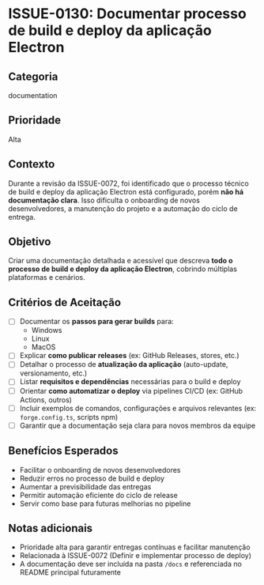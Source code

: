 # ISSUE-0130: Documentar processo de build e deploy da aplicação Electron

## Categoria
documentation

## Prioridade
Alta

## Contexto
Durante a revisão da ISSUE-0072, foi identificado que o processo técnico de build e deploy da aplicação Electron está configurado, porém **não há documentação clara**. Isso dificulta o onboarding de novos desenvolvedores, a manutenção do projeto e a automação do ciclo de entrega.

## Objetivo
Criar uma documentação detalhada e acessível que descreva **todo o processo de build e deploy da aplicação Electron**, cobrindo múltiplas plataformas e cenários.

## Critérios de Aceitação

- [ ] Documentar os **passos para gerar builds** para:
  - Windows
  - Linux
  - MacOS
- [ ] Explicar **como publicar releases** (ex: GitHub Releases, stores, etc.)
- [ ] Detalhar o processo de **atualização da aplicação** (auto-update, versionamento, etc.)
- [ ] Listar **requisitos e dependências** necessárias para o build e deploy
- [ ] Orientar **como automatizar o deploy** via pipelines CI/CD (ex: GitHub Actions, outros)
- [ ] Incluir exemplos de comandos, configurações e arquivos relevantes (ex: `forge.config.ts`, scripts npm)
- [ ] Garantir que a documentação seja clara para novos membros da equipe

## Benefícios Esperados
- Facilitar o onboarding de novos desenvolvedores
- Reduzir erros no processo de build e deploy
- Aumentar a previsibilidade das entregas
- Permitir automação eficiente do ciclo de release
- Servir como base para futuras melhorias no pipeline

## Notas adicionais
- Prioridade alta para garantir entregas contínuas e facilitar manutenção
- Relacionada à ISSUE-0072 (Definir e implementar processo de deploy)
- A documentação deve ser incluída na pasta `/docs` e referenciada no README principal futuramente